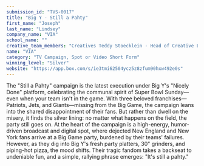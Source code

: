 ```yaml
---
submission_id: "TVS-0017"
title: "Big Y - Still a Pahty"
first_name: "Joseph"
last_name: "Lindsey"
company_name: "VIA"
school_name: ""
creative_team_members: "Creatives Teddy Stoecklein - Head of Creative Lauren Rodrigue - Executive Creative Director Olivia LeRoy - Associate Creative Director (Art) Matt Shoewalter - Associate Creative Director (Copy) Akriti Gandhi - Art Director Strategy Corri Gardner - Director of Strategy Leo Schwach - Associate Director of Strategy Business Management Craig Douglas - Associate Business Management Director Sophia Abbott - Business Management Director Production Amy McCammon - Production Lead Amanda Gray - Production Lead John Higgins - Video Editor Client - Big Y Sarah Steven - Vice President of Marketing Chris Woloszyn - Creative Services Manager, Marketing Bree O'Neil - Social Media and eMarketing Manager Morgan Spencer - Senior Retail Marketing Manager Linda Wright - Marketing Projects & Technology Manager Kathy Bunnell - Creative Projects Coordinator"
name: "VIA"
category: "TV Campaign, Spot or Video Short Form"
winning_level: "Silver"
website: "https://app.box.com/s/ie3tmi62504ycz5z8zfum90hxw492e0s"
---
```


The "Still a Pahty" campaign is the latest execution under Big Y's "Nicely Done" platform, celebrating the communal spirit of Super Bowl Sunday—even when your team isn't in the game. With three beloved franchises—Patriots, Jets, and Giants—missing from the Big Game, the campaign leans into the shared disappointment of their fans. But rather than dwell on the misery, it finds the silver lining: no matter what happens on the field, the party still goes on. At the heart of the campaign is a high-energy, humor-driven broadcast and digital spot, where dejected New England and New York fans arrive at a Big Game party, burdened by their teams' failures. However, as they dig into Big Y's fresh party platters, 30" grinders, and piping-hot pizza, the mood shifts. Their tragic fandom takes a backseat to undeniable fun, and a simple, rallying phrase emerges: "It's still a pahty."
